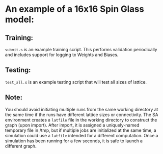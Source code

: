 # An example of a 16x16 Spin Glass model:

## Training:

`submit.s` is an example training script.  This performs validation periodically and includes support for logging to Weights and Biases. 


## Testing:
`test_all.s` is an example testing script that will test all sizes of lattice.





## Note: 
You should avoid initiating multiple runs from the same working directory at the same time if the runs have different lattice sizes or connectivity.  The SA environment creates a `latfile` file in the working directory to construct the graph (upon import). After import, it is assigned a uniquely-named temporary file in /tmp, but if multiple jobs are initialized at the same time, a simulation could use a `latfile` intended for a different computation.  Once a simulation has been running for a few seconds, it is safe to launch a different graph.





